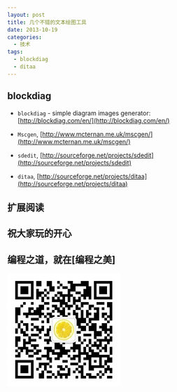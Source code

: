```yaml
---
layout: post
title: 几个不错的文本绘图工具
date: 2013-10-19
categories:
  - 技术
tags:
  - blockdiag
  - ditaa
---
```

## blockdiag

* `blockdiag` - simple diagram images generator: [http://blockdiag.com/en/](http://blockdiag.com/en/)

* `Mscgen`, [http://www.mcternan.me.uk/mscgen/](http://www.mcternan.me.uk/mscgen/)

* `sdedit`, [http://sourceforge.net/projects/sdedit](http://sourceforge.net/projects/sdedit)

* `ditaa`, [http://sourceforge.net/projects/ditaa](http://sourceforge.net/projects/ditaa)


## 扩展阅读


## 祝大家玩的开心

## 编程之道，就在[编程之美]

![编程之美](/img/weixin_qr.jpg)



